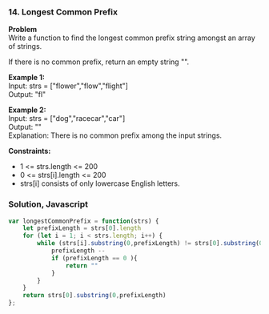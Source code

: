 ### 14. Longest Common Prefix

**Problem**\
Write a function to find the longest common prefix string amongst an array of strings.

If there is no common prefix, return an empty string "".

**Example 1:**\
Input: strs = ["flower","flow","flight"]\
Output: "fl"

**Example 2:**\
Input: strs = ["dog","racecar","car"]\
Output: ""\
Explanation: There is no common prefix among the input strings.

**Constraints:**
- 1 <= strs.length <= 200
- 0 <= strs[i].length <= 200
- strs[i] consists of only lowercase English letters.

### Solution, Javascript
```javascript
var longestCommonPrefix = function(strs) {
    let prefixLength = strs[0].length
    for (let i = 1; i < strs.length; i++) {
        while (strs[i].substring(0,prefixLength) != strs[0].substring(0,prefixLength)){
            prefixLength --
            if (prefixLength == 0 ){
                return ""
            }
        }
    }
    return strs[0].substring(0,prefixLength)
};
```